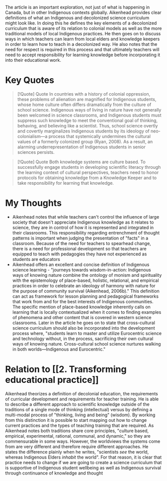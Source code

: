 The article is an important exploration, not just of what is happening in Canada, but in other Indigenous contexts globally. Aikenhead provides clear definitions of what an Indigenous and decolonized science curriculum might look like. In doing this he defines the key elements of a decolonized curriculum that is aware of its relation to colonial models as well as the more traditional models of local Indigenous practices. He then goes on to discuss ways in which teachers can learn from local elders and knowledge keepers in order to learn how to teach in a decolonized way. He also notes that the need for respect is required in this process and that ultimately teachers will need to accept responsibility for learning knowledge before incorporating it into their educational work.
# Key Quotes
> [!Quote] Quote
>In countries with a history of colonial oppression, these problems of alienation are magnified for Indigenous students, whose home culture often differs dramatically from the culture of school science. Indigenous ways of living in nature have not generally been welcomed in science classrooms, and Indigenous students must suppress such knowledge to meet the conventional goal of thinking, behaving, and believing like a scientist. Thus, school science overtly and covertly marginalizes Indigenous students by its ideology of neo-colonialism—a process that systemically undermines the cultural values of a formerly colonized group (Ryan, 2008). As a result, an alarming underrepresentation of Indigenous students in senior sciences persists.

> [!Quote] Quote
>Both knowledge systems are culture based. To successfully engage students in developing scientific literacy through the learning context of cultural perspectives, teachers need to honor protocols for obtaining knowledge from a Knowledge Keeper and to take responsibility for learning that knowledge.

# My Thoughts
  - Aikenhead notes that while teachers can't control the influence of large society that doesn't appreciate Indigenous knowledge as it relates to science, they are in control of how it is represented and integrated in their classrooms. This responsibility regarding entrenchment of thought patterns is important when judging the presentation of "facts" in a classroom. Because of the need for teachers to spearhead change, there is a need for professional development so that teachers are equipped to teach with pedagogies they have not experienced as students are educators
  - Aikenhead offers an excellent and concise definition of Indigenous science learning - "journeys towards wisdom-in-action: Indigenous ways of knowing nature combine the ontology of monism and spirituality with the epistemology of place-based, holistic, relational, and empirical practices in order to celebrate an ideology of harmony with nature for the purpose of community survival (Aikenhead, 2006b)." This definition can act as framework for lesson planning and pedagogical frameworks that work from and for the best interests of Indigenous communities. The specific mention of place-based knowledge inherently calls on learning that is locally contextualized when it comes to finding examples of phenomena and other content that is covered in western science classrooms. Later in the article he goes on to state that cross-cultural science curriculum should also be incorporated into the development process where, "students learn to master and utilize Eurocentric science and technology without, in the process, sacrificing their own cultural ways of knowing nature. Cross-cultural school science nurtures walking in both worlds—Indigenous and Eurocentric." 

# Relation to [[2. Transforming educational practice]]
  Aikenhead theorizes a definition of decolonial education, the requirements of curricular development and requirements for teacher training. He is able to describe a different approach to scientific knowledge outside of the traditions of a single mode of thinking (intellectual) versus by defining a multi-modal process of "thinking, living and being" (wisdom). By working from this distinction it is possible to start mapping out how to change current practices and the types of teaching training that are required. As Aikenhead notes both traditions share core principles, "culture based, empirical, experimental, rational, communal, and dynamic," so they are commensurable in some ways. However, the worldviews the systems come from are very different and therefore require different approaches. He states the difference plainly when he writes, "scientists *see* the world, whereas Indigenous Elders *inhabit* the world". For that reason, it is clear that practice needs to change if we are going to create a science curriculum that is supportive of Indigenous student wellbeing as well as Indigenous survival through continuance of knowledge and thought
